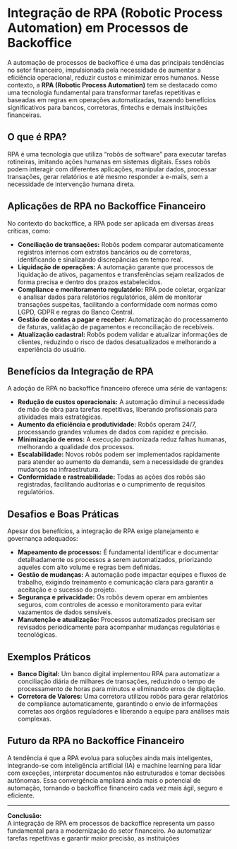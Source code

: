 # Integração de RPA (Robotic Process Automation) em Processos de Backoffice

A automação de processos de backoffice é uma das principais tendências no setor financeiro, impulsionada pela necessidade de aumentar a eficiência operacional, reduzir custos e minimizar erros humanos. Nesse contexto, a **RPA (Robotic Process Automation)** tem se destacado como uma tecnologia fundamental para transformar tarefas repetitivas e baseadas em regras em operações automatizadas, trazendo benefícios significativos para bancos, corretoras, fintechs e demais instituições financeiras.

## O que é RPA?

RPA é uma tecnologia que utiliza “robôs de software” para executar tarefas rotineiras, imitando ações humanas em sistemas digitais. Esses robôs podem interagir com diferentes aplicações, manipular dados, processar transações, gerar relatórios e até mesmo responder a e-mails, sem a necessidade de intervenção humana direta.

## Aplicações de RPA no Backoffice Financeiro

No contexto do backoffice, a RPA pode ser aplicada em diversas áreas críticas, como:

- **Conciliação de transações:** Robôs podem comparar automaticamente registros internos com extratos bancários ou de corretoras, identificando e sinalizando discrepâncias em tempo real.
- **Liquidação de operações:** A automação garante que processos de liquidação de ativos, pagamentos e transferências sejam realizados de forma precisa e dentro dos prazos estabelecidos.
- **Compliance e monitoramento regulatório:** RPA pode coletar, organizar e analisar dados para relatórios regulatórios, além de monitorar transações suspeitas, facilitando a conformidade com normas como LGPD, GDPR e regras do Banco Central.
- **Gestão de contas a pagar e receber:** Automatização do processamento de faturas, validação de pagamentos e reconciliação de recebíveis.
- **Atualização cadastral:** Robôs podem validar e atualizar informações de clientes, reduzindo o risco de dados desatualizados e melhorando a experiência do usuário.

## Benefícios da Integração de RPA

A adoção de RPA no backoffice financeiro oferece uma série de vantagens:

- **Redução de custos operacionais:** A automação diminui a necessidade de mão de obra para tarefas repetitivas, liberando profissionais para atividades mais estratégicas.
- **Aumento da eficiência e produtividade:** Robôs operam 24/7, processando grandes volumes de dados com rapidez e precisão.
- **Minimização de erros:** A execução padronizada reduz falhas humanas, melhorando a qualidade dos processos.
- **Escalabilidade:** Novos robôs podem ser implementados rapidamente para atender ao aumento da demanda, sem a necessidade de grandes mudanças na infraestrutura.
- **Conformidade e rastreabilidade:** Todas as ações dos robôs são registradas, facilitando auditorias e o cumprimento de requisitos regulatórios.

## Desafios e Boas Práticas

Apesar dos benefícios, a integração de RPA exige planejamento e governança adequados:

- **Mapeamento de processos:** É fundamental identificar e documentar detalhadamente os processos a serem automatizados, priorizando aqueles com alto volume e regras bem definidas.
- **Gestão de mudanças:** A automação pode impactar equipes e fluxos de trabalho, exigindo treinamento e comunicação clara para garantir a aceitação e o sucesso do projeto.
- **Segurança e privacidade:** Os robôs devem operar em ambientes seguros, com controles de acesso e monitoramento para evitar vazamentos de dados sensíveis.
- **Manutenção e atualização:** Processos automatizados precisam ser revisados periodicamente para acompanhar mudanças regulatórias e tecnológicas.

## Exemplos Práticos

- **Banco Digital:** Um banco digital implementou RPA para automatizar a conciliação diária de milhares de transações, reduzindo o tempo de processamento de horas para minutos e eliminando erros de digitação.
- **Corretora de Valores:** Uma corretora utilizou robôs para gerar relatórios de compliance automaticamente, garantindo o envio de informações corretas aos órgãos reguladores e liberando a equipe para análises mais complexas.

## Futuro da RPA no Backoffice Financeiro

A tendência é que a RPA evolua para soluções ainda mais inteligentes, integrando-se com inteligência artificial (IA) e machine learning para lidar com exceções, interpretar documentos não estruturados e tomar decisões autônomas. Essa convergência ampliará ainda mais o potencial de automação, tornando o backoffice financeiro cada vez mais ágil, seguro e eficiente.

---

**Conclusão:**  
A integração de RPA em processos de backoffice representa um passo fundamental para a modernização do setor financeiro. Ao automatizar tarefas repetitivas e garantir maior precisão, as instituições